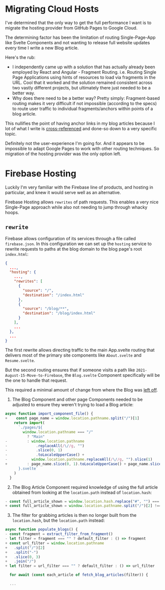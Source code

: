 # Migrating Cloud Hosts

I've determined that the only way to get the full performance I want is to migrate the hosting provider from GitHub Pages to Google Cloud.

The determining factor has been the limitation of routing Single-Page-App like Svelte Components and not wanting to release full website updates every time I write a new Blog article.

Here's the rub:

- I independently came up with a solution that has actually already been employed by React and Angular - Fragment Routing. i.e. Routing Single Page Applications using hints of resources to load via fragments in the URL. Cool that it worked and the solution remained consistent across two vastly different projects, but ultimately there just needed to be a better way.
- Why does there need to be a better way? Pretty simply: Fragment-based routing makes it very difficult if not impossible (according to the specs) to route user traffic to individual fragments/anchors within points of a blog article.

This nullifies the point of having anchor links in my blog articles because I lot of what I write is [cross-referenced](../9/Markdown-Blog#the-interesting-part) and done-so down to a very specific topic.

Definitely not the user-experience I'm going for. And it appears to be impossible to adapt Google Pages to work with other routing techniques. So migration of the hosting provider was the only option left.

# Firebase Hosting

Luckily I'm very familiar with the Firebase line of products, and hosting in particular, and knew it would serve well as an alternative.

Firebase Hosting allows `rewrites` of path requests. This enables a very nice Single-Page approach while also not needing to jump through whacky hoops.

## `rewrite`

Firebase allows configuration of its services through a file called `firebase.json`. In this configuration we can set up the `hosting` service to rewrite requests to paths at the blog domain to the blog page's root `index.html`:

```json
{
  ...,
  "hosting": {
    ...,
    "rewrites": [
      {
        "source": "/",
        "destination": "/index.html"
      },
      {
        "source": "/blog/**",
        "destination": "/blog/index.html"
      }
    ],
    ...
  },
  ...
}
```

The first rewrite allows directing traffic to the main App.svelte routing that delivers most of the primary site components like `About.svelte` and `Resume.svelte`.

But the second routing ensures that if someone visits a path like `2021-August-15-Move-to-Firebase`, the `Blog.svelte` Component specifically will be the one to handle that request.

This required a minimal amount of change from where the Blog was [left off](../9/Markdown-Blog).

1. The Blog Component and other page Components needed to be adjusted to ensure they weren't trying to load a Blog article:

```javascript
async function import_component_file() {
+    const page_name = window.location.pathname.split("/")[1]
    return import(
      `./pages/${
        window.location.pathname === "/"
          ? "Main"
-         : window.location.pathname
-             .replaceAll(/\//g, "")
-             .slice(0, 1)
-             .toLocaleUpperCase() +
-           window.location.pathname.replaceAll(/\//g, "").slice(1)
+         : page_name.slice(0, 1).toLocaleUpperCase() + page_name.slice(1)
      }.svelte`
    )
  }
```

2. The Blog Article Component required knowledge of using the full article obtained from looking at the `location.path` instead of `location.hash`:

```javascript
- const full_article_shown = window.location.hash.replace("#", "") === id
+ const full_article_shown = window.location.pathname.split("/")[2] !== ""
```

3. The filter for grabbing articles is then no longer built from the `location.hash`, but the `location.path` instead:

```javascript
async function populate_blogs() {
- const fragment = extract_filter_from_fragment()
- let filter = fragment === "" ? default_filter : () => fragment
+ const url_filter = window.location.pathname
+   .split("/")[2]
+   .split("-")
+   .slice(0, 3)
+   .join("/")
+ let filter = url_filter === "" ? default_filter : () => url_filter

  for await (const each_article of fetch_blog_articles(filter)) {

  ...
```
